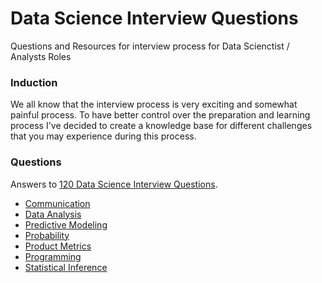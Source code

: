 # Data Science Interview Questions

Questions and Resources for interview process for Data Scienctist / Analysts Roles

### Induction

We all know that the interview process is very exciting and somewhat painful process. To have better control over the preparation and learning process I've decided to create a knowledge base for different challenges that you may experience during this process. 

### Questions

Answers to [120 Data Science Interview Questions](http://www.datasciencequestions.com/).

- [Communication](communication.md)
- [Data Analysis](data-analysis.md)
- [Predictive Modeling](predictive-modeling.md)
- [Probability](probability.md)
- [Product Metrics](product-metrics.md)
- [Programming](programming.md)
- [Statistical Inference](statistical-inference.md)


